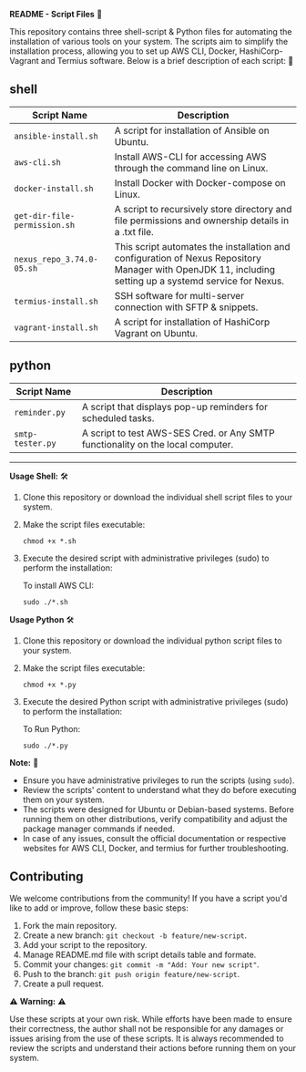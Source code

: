 **README - Script Files**  📝

This repository contains three shell-script & Python files for automating the installation of various tools on your system. The scripts aim to simplify the installation process, allowing you to set up AWS CLI, Docker, HashiCorp-Vagrant and Termius software. Below is a brief description of each script: 🚀

## shell

| Script Name                  | Description                                               |
| ---------------------------- | --------------------------------------------------------- |
| `ansible-install.sh`         | A script for installation of Ansible on Ubuntu.           |
| `aws-cli.sh`                 | Install AWS-CLI for accessing AWS through the command line on Linux. |
| `docker-install.sh`          | Install Docker with Docker-compose on Linux.              |
| `get-dir-file-permission.sh` | A script to recursively store directory and file permissions and ownership details in a .txt file. |
| `nexus_repo_3.74.0-05.sh`    | This script automates the installation and configuration of Nexus Repository Manager with OpenJDK 11, including setting up a systemd service for Nexus. |
| `termius-install.sh`         | SSH software for multi-server connection with SFTP & snippets. |
| `vagrant-install.sh`         | A script for installation of HashiCorp Vagrant on Ubuntu.  |


## python

| Script Name           | Description                                                  |
| ----------------------| ------------------------------------------------------------ |
| `reminder.py`         | A script that displays pop-up reminders for scheduled tasks. |
| `smtp-tester.py`      | A script to test AWS-SES Cred. or Any SMTP functionality on the local computer. |


----------------------------------------------------------

**Usage Shell:** 🛠️

1. Clone this repository or download the individual shell script files to your system.

2. Make the script files executable: 

   ```
   chmod +x *.sh
   ```

3. Execute the desired script with administrative privileges (sudo) to perform the installation:

   To install AWS CLI:
     ```
     sudo ./*.sh
     ```
**Usage Python** 🛠️

1. Clone this repository or download the individual python script files to your system.

2. Make the script files executable:

   ```
   chmod +x *.py
   ```

3. Execute the desired Python script with administrative privileges (sudo) to perform the installation:

   To Run Python:
     ```
     sudo ./*.py
     ```

**Note:** 📌

- Ensure you have administrative privileges to run the scripts (using `sudo`).
- Review the scripts' content to understand what they do before executing them on your system.
- The scripts were designed for Ubuntu or Debian-based systems. Before running them on other distributions, verify compatibility and adjust the package manager commands if needed.
- In case of any issues, consult the official documentation or respective websites for AWS CLI, Docker, and termius for further troubleshooting.

## Contributing

We welcome contributions from the community! If you have a script you'd like to add or improve, follow these basic steps:

1. Fork the main repository.
2. Create a new branch: `git checkout -b feature/new-script`.
3. Add your script to the repository.
4. Manage README.md file with script details table and formate. 
5. Commit your changes: `git commit -m "Add: Your new script"`.
6. Push to the branch: `git push origin feature/new-script`.
7. Create a pull request.

⚠️ **Warning:** ⚠️

Use these scripts at your own risk. While efforts have been made to ensure their correctness, the author shall not be responsible for any damages or issues arising from the use of these scripts. It is always recommended to review the scripts and understand their actions before running them on your system.
